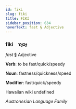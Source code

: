 ```yaml
---
id: fiki
slug: fiki
title: FİKİ
sidebar_position: 634
hoverText: fast § Adjective
---
```


### fiki&emsp;<span kind="abugida">ɤɟɔɟ</span>

*fast* **§** Adjective

**Verb**: to be fast/quick/speedy

**Noun**: fastness/quickness/speed

**Modifier**: fast/quick/speedy

Hawaiian wiki undefined

*Austronesian Language Family*